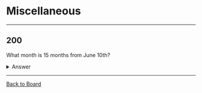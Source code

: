 # Miscellaneous

---

## 200

What month is 15 months from June 10th?

<details>
<summary>Answer</summary>
<br>
September
</details>

---

[Back to Board](../board.md)
